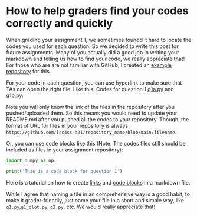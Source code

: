 # How to help graders find your codes correctly and quickly

When grading your assignment 1, we sometimes foundd it hard to locate the codes you used for each question. So we decided to write this post for future assignments. Many of you actually did a good job in writing your markdown and telling us how to find your code, we really appreciate that! For those who are are not familiar with GitHub, I created an [example repository](https://github.com/lsc4ss-a21/assignment-submission-template) for this.

For your code in each question, you can use hyperlink to make sure that TAs can open the right file. Like this: Codes for question 1 [q1a.py](https://github.com/lsc4ss-a21/assignment-1-jinfei1125/blob/main/q1a.py) and [q1b.py](https://github.com/lsc4ss-a21/assignment-1-jinfei1125/blob/main/q1b.py).

Note you will only know the link of the files in the repository after you pushed/uploaded them. So this means you would need to update your README.md after you pushed all the codes to your repository. Though, the format of URL for files in your repository is always `https://github.com/lsc4ss-a21/repository_name/blob/main/filename`.


Or, you can use code blocks like this (Note: The codes files still should be included as files in your assignment repository):

```python
import numpy as np

print('This is a code block for question 1')
```

Here is a tutorial on how to create [links](https://www.markdownguide.org/basic-syntax/#links) and [code blocks](https://www.markdownguide.org/extended-syntax/#fenced-code-blocks) in a markdown file. 

While I agree that naming a file in an comprehensive way is a good habit, to make it grader-friendly, just name your file in a short and simple way, like `q1.py`,`q1_plot.py`, `q2.py`, etc. We would really appreciate that!
